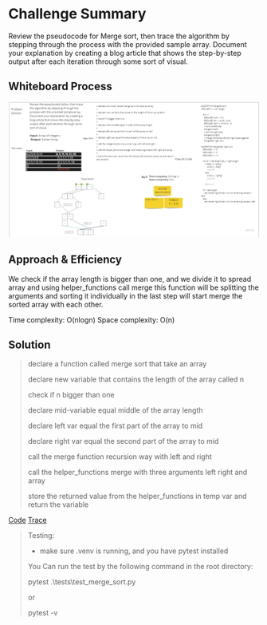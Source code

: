 # Challenge Summary

<!-- Description of the challenge -->
Review the pseudocode for Merge sort, then trace the algorithm by stepping through the process with the provided
sample array. Document your explanation by creating a blog article that shows the step-by-step output after
each iteration through some sort of visual.

## Whiteboard Process

<!-- Embedded whiteboard image -->
![whiteboard](merge-sort.jpg)

## Approach & Efficiency

<!-- What approach did you take? Why? What is the Big O space/time for this approach? -->
We check if the array length is bigger than one, and we divide it to spread array and using helper_functions
call merge this function will be splitting the arguments and sorting it individually in the last step will
start merge the sorted array with each other.

Time complexity:  O(nlogn)
Space complexity: O(n)

## Solution

<!-- Show how to run your code, and examples of it in action -->

> declare a function called merge sort that take an array
>
> declare new variable that contains the length of the array called n
>
> check if n bigger than one
>
> declare mid-variable equal middle of the array length
>
> declare left var equal the first part of the array to mid
>
> declare right var equal the second part of the array to mid
>
> call the merge function recursion way with left and right
>
> call the helper_functions merge with three arguments left right and array
>
> store the returned value from the helper_functions in temp var and return the variable

[Code](https://github.com/muhammadqasemtarboush1/data-structures-and-algorithms/blob/main/sorting/merge/merge.py)
[Trace](https://github.com/muhammadqasemtarboush1/data-structures-and-algorithms/blob/main/sorting/merge/trace.md)


> Testing:
>
> * make sure .venv is running, and you have pytest installed
>
> You Can run the test by the following command in the root directory:
>
> pytest .\tests\test_merge_sort.py
>
> or
>
> pytest -v 


